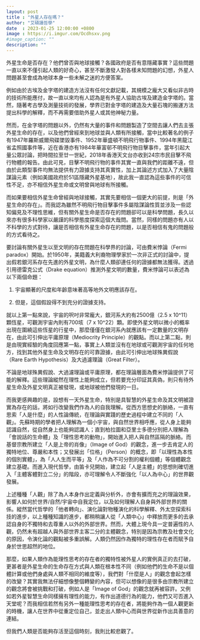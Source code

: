 ```yaml
---
layout: post
title : "外星人存在嗎？"
author: "艾碩讀哲學"
date  : 2023-01-25 12:00:00 +0800
image : https://i.imgur.com/Ocdhsxv.png
#image_caption: ""
description: ""
---
```


外星生命是否存在？他們曾否與地球接觸？各國政府是否有意隱藏事實？這些問題一直以來不僅引起人類的好奇心，甚至不斷激發人對各樣未知問題的幻想，外星人問題甚至會成為地球本身一些未解之迷的方便答案。

<!--more-->

例如由於古埃及金字塔的建造方法沒有任何文獻記載，其規模之龐大又看似非古時的技術所能應付，故一直以來均有人認為是有外星人協助古埃及建造金字塔的。當然，隨著考古學及測量技術的發展，學界已對金字塔的建造及大量石塊的搬運方法提出科學的解釋，而不再需要借助外星人或其他神秘力量。

然而，在金字塔的問題以外，仍然有大量的事件和問題製造了空間去讓人們去主張外星生命的存在，以及他們曾經來到地球並與人類有所接觸，當中比較著名的例子有1947年羅斯威爾飛碟墜毀事件、1952年華盛頓不明飛行物事件、1994年黑龍江省孟照國事件等，近在香港亦有1984年華富邨不明飛行物目擊事件，當年引起大量公眾討論，把時間拉至廿一世紀，2018年香港天文台亦收到24宗市民目擊不飛行物體的報告。由此可見，目擊不明飛行物的事件其實一直與我們的距離不遠，但由於此類型事件均無法提供有力證據支持其真實性，加上其論述方式加入了大量陰謀論元素（例如美國政府於51區隱藏外星基地），故此我一直認為這些事件的可信性不足，亦不相信外星生命或文明曾與地球有所接觸。

而如果要相信外星生命曾經與地球接觸，其實先要相信一個更大的前提，則是「外星生命的存在」。而我認為雖然不明飛行物目擊事件多屬陰謀論性質並涉及一些認知偏見及不理性思維，但有關外星生命是否存在的問題卻可以是科學問題，長久以來亦有很多科學家以嚴謹的科學態度探索這個大哉問。當然，同樣的問題亦有人以不科學的方式對待，讓是否相信有外星生命存在的問題，以是否相信有鬼的問題般的方式看待之。

要討論有關外星生以至文明的存在問題在科學界的討論，可由費米悖論（Fermi paradox）開始。於1950年，美籍義大利裔物理學家於一次非正式的討論中，提出假若銀河系存在先進的外星文明，為什麼人類卻連任何的證據都無法獲得。透過引用德雷克公式（Drake equation）推測外星文明的數量，費米悖論可以表述為以下兩個命題：

1. 宇宙顯著的尺度和年齡意味著高等地外文明應該存在。

2. 但是，這個假設得不到充分的證據支持。

就以上第一點來說，宇宙的呎吋非常龐大，銀河系大約有2500億（2.5 x 10^11）顆恆星，可觀測宇宙內則有700垓（7 x 10^22）顆。即使外星文明以微小的概率出現在圍繞這些恆星的行星中，那麼僅僅在銀河系內就應該有一定數量的文明存在，由此可引伸出平庸原理（Mediocrity Principle）的觀點。而以上第二點，則是由現實經驗的角度回應第一點，事實上人類並沒有在地球或可觀測宇宙的任何地方，找到其他外星生命及文明存在的可靠證據，由此可引伸出地球殊異假說（Rare Earth Hypothesis）及大過濾理論（Great Filter）。

不論是地球殊異假說、大過濾理論或平庸原理，都在理論層面為費米悖論提供了可能的解釋。這些理論縱然在理性上能夠成立，但若要充分印証其真偽，則只有待外星生命及外星文明真正被發現，或地球被他們發現的一日。

而我更感興趣的是，設想有一天外星生命，特別是具智慧的外星生命及其文明被證實為存在的話，將如行改變我們作為人的自我理解。從西方思想史的脈絡，一直有思索「人是什麼」的人性論傳統，在理論與實踐的歷史過程中建立不同的「人觀」。先蘇時期的學者把人理解為一個小宇宙，與自然世界相呼應，從人身上能夠認識自然，從自然身上也能夠認識人；直到柏拉圖和亞里士多德分別把人理解為「會說話的生命體」及「理性思考的動物」，開始進入把人與自然區隔的脈絡。而基督宗教所建立「人是上帝的肖像」（Image  of God）的觀念，進一步去肯定人的獨特地位、尊嚴和本性；又發展出「位格」（Person）的概念，即「以理性為本性的個別實體」，為「人人生而平等」及「人作為不可分割的權利個體」等個體觀念建立基礎。而進入現代哲學，由笛卡兒開始，建立起「人是主體」的思想則確切進入「主體客體對立二分」的階段，亦可理解令人不斷強化「以人為中心」的世界觀發展。

上述種種「人觀」除了為人本身作出定義與分析外，亦會有擴而充之的理論效果，影響人如何於世界/自然/宇宙中自我定位，以及如何理解人自身與外部世界的關係。縱然當代哲學的「他者轉向」、演化論對物種演化的科學解釋、外太空探索科技的進步，以上種種知識的進步，都稍稍讓人從「人類中心」中釋放而更多的去承認自身的不獨特和去尊重人以外的外部世界。然而，大體上現今具一定普遍性的人觀，仍然未有超越人與外部世界主客二分的主體觀念，特別是因為宗教及社會文化的原因，令演化論的觀點被多重誤解。人類仍然因作為獨特的理性存在者而賦予自身於世思超然的地位。

那麼，如果人類作為能理性思考的存在者的獨特性被外星人的實例真正的去打破，更甚者是外星生命的生命存在方式與人類在根本性不同（例如他們的生命不是以個體計算或他們身處與人類不相同的維度等），我們對「什麼是人」的觀念會起怎樣的改變？其實我無法仔細想像整個轉變的內容，但可以想像的是很多由宗教所建立的觀念將會被挑戰和打破，例如人是「Image of God」的觀念就再被容許。又例如若外星智慧生命同樣擁有理性的能力，有作出道德行為的能力，他們又可否進入天堂呢？而我相信若然有另外一種能理性思考的存在者，將能夠作為一個人觀更新的時機，讓人在世界中從重定位自己，並走出人類中心而與世界從新作出具善意的連結。

但我們人類是否能夠存活至這個時刻，我則比較悲觀了。

<!--END-->
